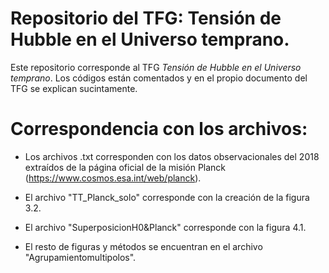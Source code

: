 # Repositorio del TFG: Tensión de Hubble en el Universo temprano.
Este repositorio corresponde al TFG _Tensión de Hubble en el Universo temprano_. Los códigos están comentados y en el propio documento del TFG se explican sucintamente.

# Correspondencia con los archivos:
- Los archivos .txt corresponden con los datos observacionales del 2018 extraídos de la página oficial de la misión Planck (https://www.cosmos.esa.int/web/planck).

- El archivo "TT_Planck_solo" corresponde con la creación de la figura 3.2.

- El archivo "SuperposicionH0&Planck" corresponde con la figura 4.1.

- El resto de figuras y métodos se encuentran en el archivo "Agrupamientomultipolos".
